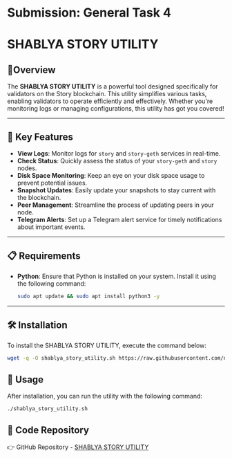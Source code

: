# Submission: General Task 4

# SHABLYA STORY UTILITY

## 🌟Overview
The **SHABLYA STORY UTILITY** is a powerful tool designed specifically for validators on the Story blockchain. This utility simplifies various tasks, enabling validators to operate efficiently and effectively. Whether you're monitoring logs or managing configurations, this utility has got you covered!

---

## 🚀 Key Features

- **View Logs**: Monitor logs for `story` and `story-geth` services in real-time.
- **Check Status**: Quickly assess the status of your `story-geth` and `story` nodes.
- **Disk Space Monitoring**: Keep an eye on your disk space usage to prevent potential issues.
- **Snapshot Updates**: Easily update your snapshots to stay current with the blockchain.
- **Peer Management**: Streamline the process of updating peers in your node.
- **Telegram Alerts**: Set up a Telegram alert service for timely notifications about important events.

---

## 📋 Requirements
- **Python**: Ensure that Python is installed on your system. Install it using the following command:

    ```bash
    sudo apt update && sudo apt install python3 -y
    ```

---

## 🛠️ Installation
To install the SHABLYA STORY UTILITY, execute the command below:

```bash
wget -q -O shablya_story_utility.sh https://raw.githubusercontent.com/nodesshablya/SHABLYA-STORY-UTILITY/refs/heads/main/shablya_story_utility.sh && sudo chmod +x shablya_story_utility.sh && ./shablya_story_utility.sh
```

## 🔧 Usage
After installation, you can run the utility with the following command:

```
./shablya_story_utility.sh
```
## 📂 Code Repository
👉 GitHub Repository - [SHABLYA STORY UTILITY](https://github.com/nodesshablya/SHABLYA-STORY-UTILITY)

